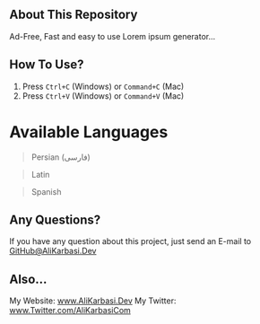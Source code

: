 ## About This Repository

Ad-Free, Fast and easy to use Lorem ipsum generator...

## How To Use?

1. Press ``` Ctrl+C ``` (Windows) or ``` Command+C ``` (Mac)
2. Press ``` Ctrl+V ``` (Windows) or ``` Command+V ``` (Mac)

# Available Languages

> Persian (فارسی)

> Latin

> Spanish

## Any Questions?

If you have any question about this project, just send an E-mail to GitHub@AliKarbasi.Dev

## Also...

My Website: www.AliKarbasi.Dev
My Twitter: www.Twitter.com/AliKarbasiCom
